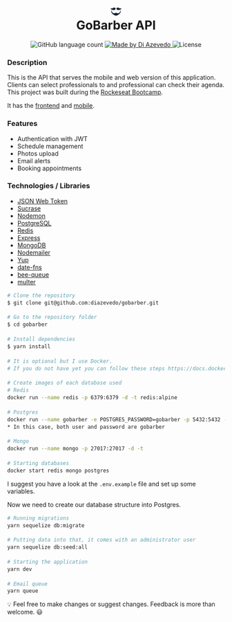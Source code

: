 <h1 align="center">
  <img alt="Gobarber logo" src=".github/logo.svg" width="5%" align="center"/> </br>
  GoBarber API
</h1>

<p align="center">
  <img alt="GitHub language count" src="https://img.shields.io/github/languages/count/diazevedo/gobarber">

  <a href="https://www.linkedin.com/in/diazevedo" target="_blank" >
    <img alt="Made by Di Azevedo" src="https://img.shields.io/badge/made%20by-DiAzevedo-%2325b0e6">
  </a>

  <img alt="License" src="https://img.shields.io/badge/license-MIT-%2304D361">
</p>

### Description

This is the API that serves the mobile and web version of this application.
Clients can select professionals to and professional can check their agenda. This project was built during the [Rockeseat Bootcamp](https://rocketseat.com.br/gostack).

It has the [frontend](https://github.com/diazevedo/gobarber-web) and [mobile](https://github.com/diazevedo/gobarber-mobile).

### Features

- Authentication with JWT
- Schedule management
- Photos upload
- Email alerts
- Booking appointments

### Technologies / Libraries

- [JSON Web Token](https://github.com/auth0/node-jsonwebtoken)
- [Sucrase](https://github.com/alangpierce/sucrase)
- [Nodemon](https://nodemon.io/)
- [PostgreSQL](https://www.postgresql.org/)
- [Redis](https://redis.io/)
- [Express](https://expressjs.com/)
- [MongoDB](https://www.mongodb.com/)
- [Nodemailer](https://nodemailer.com/about/)
- [Yup](https://github.com/jquense/yup)
- [date-fns](https://date-fns.org/)
- [bee-queue](https://github.com/bee-queue/bee-queue)
- [multer](https://github.com/expressjs/multer)

```bash
# Clone the repository
$ git clone git@github.com:diazevedo/gobarber.git

# Go to the repository folder
$ cd gobarber

# Install dependencies
$ yarn install

# It is optional but I use Docker.
# If you do not have yet you can follow these steps https://docs.docker.com/get-started/

# Create images of each database used
# Redis
docker run --name redis -p 6379:6379 -d -t redis:alpine

# Postgres
docker run --name gobarber -e POSTGRES_PASSWORD=gobarber -p 5432:5432 -d postgres
* In this case, both user and password are gobarber

# Mongo
docker run --name mongo -p 27017:27017 -d -t

# Starting databases
docker start redis mongo postgres

```

I suggest you have a look at the `.env.example` file and set up some variables.

Now we need to create our database structure into Postgres.

```bash
# Running migrations
yarn sequelize db:migrate

# Putting data into that, it comes with an administrator user
yarn sequelize db:seed:all

# Starting the application
yarn dev

# Email queue
yarn queue
```

:bulb: Feel free to make changes or suggest changes. Feedback is more than welcome. :smiley:
